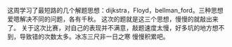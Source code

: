 这周学习了最短路的几个解题思想：dijkstra，Floyd，bellman_ford。三种思想爱嗯解决不同的问题，各有千秋。
这次的题就是这三个思想，慢慢的就敲出来了。
关于这次比赛，对自己的表现并不满意，敲题速度太慢，好多坑的地方想不到，导致错的次数太多。冰冻三尺非一日之寒
慢慢积累吧。
